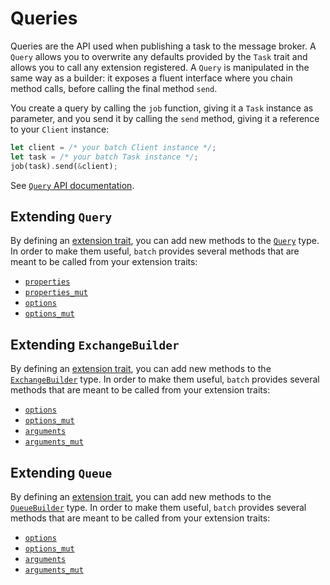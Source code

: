 # Queries

Queries are the API used when publishing a task to the message broker. A `Query`
allows you to overwrite any defaults provided by the `Task` trait and allows you
to call any extension registered. A `Query` is manipulated in the same way as a
builder: it exposes a fluent interface where you chain method calls, before
calling the final method `send`.

You create a query by calling the `job` function, giving it a `Task` instance as
parameter, and you send it by calling the `send` method, giving it a reference
to your `Client` instance:

```rust
let client = /* your batch Client instance */;
let task = /* your batch Task instance */;
job(task).send(&client);
```

See [`Query` API documentation](https://docs.rs/batch/0.1/batch/struct.Query.html).

## Extending `Query`

By defining an [extension trait], you can add new methods to the [`Query`] type.
In order to make them useful, `batch` provides several methods that are meant to
be called from your extension traits:

- [`properties`][Query::properties]
- [`properties_mut`][Query::properties_mut]
- [`options`][Query::options]
- [`options_mut`][Query::options_mut]

[`Query`]: https://docs.rs/batch/0.1/batch/struct.Query.html
[Query::properties]: https://docs.rs/batch/0.1/batch/struct.Query.html#method.properties
[Query::properties_mut]: https://docs.rs/batch/0.1/batch/struct.Query.html#method.properties_mut
[Query::options]: https://docs.rs/batch/0.1/batch/struct.Query.html#method.options
[Query::options_mut]: https://docs.rs/batch/0.1/batch/struct.Query.html#method.options_mut

## Extending `ExchangeBuilder`

By defining an [extension trait], you can add new methods to the
[`ExchangeBuilder`] type. In order to make them useful, `batch` provides several
methods that are meant to be called from your extension traits:

- [`options`][ExchangeBuilder::options]
- [`options_mut`][ExchangeBuilder::options_mut]
- [`arguments`][ExchangeBuilder::arguments]
- [`arguments_mut`][ExchangeBuilder::arguments_mut]

[`ExchangeBuilder`]: https://docs.rs/batch/0.1/batch/struct.ExchangeBuilder.html
[ExchangeBuilder::options]: https://docs.rs/batch/0.1/batch/struct.ExchangeBuilder.html#method.options
[ExchangeBuilder::options_mut]: https://docs.rs/batch/0.1/batch/struct.ExchangeBuilder.html#method.options_mut
[ExchangeBuilder::arguments]: https://docs.rs/batch/0.1/batch/struct.ExchangeBuilder.html#method.arguments
[ExchangeBuilder::arguments_mut]: https://docs.rs/batch/0.1/batch/struct.ExchangeBuilder.html#method.arguments_mut

## Extending `Queue`

By defining an [extension trait], you can add new methods to the
[`QueueBuilder`] type. In order to make them useful, `batch` provides several
methods that are meant to be called from your extension traits:

- [`options`][QueueBuilder::options]
- [`options_mut`][QueueBuilder::options_mut]
- [`arguments`][QueueBuilder::arguments]
- [`arguments_mut`][QueueBuilder::arguments_mut]

[`QueueBuilder`]: https://docs.rs/batch/0.1/batch/struct.QueueBuilder.html
[QueueBuilder::options]: https://docs.rs/batch/0.1/batch/struct.QueueBuilder.html#method.options
[QueueBuilder::options_mut]: https://docs.rs/batch/0.1/batch/struct.QueueBuilder.html#method.options_mut
[QueueBuilder::arguments]: https://docs.rs/batch/0.1/batch/struct.QueueBuilder.html#method.arguments
[QueueBuilder::arguments_mut]: https://docs.rs/batch/0.1/batch/struct.QueueBuilder.html#method.arguments_mut


[extension trait]: https://github.com/rust-lang/rfcs/blob/master/text/0445-extension-trait-conventions.md
